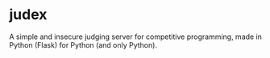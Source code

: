 # judex

A simple and insecure judging server for competitive programming, made in Python (Flask) for Python (and only Python).